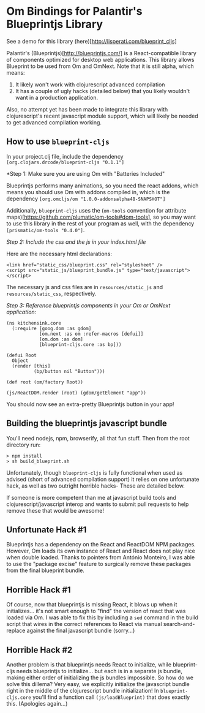 # Om Bindings for Palantir's Blueprintjs Library

See a demo for this library (here)[http://lisperati.com/blueprint_cljs]

Palantir's (Blueprintjs)[http://blueprintjs.com/] is a React-compatible library of components optimized for desktop web applications. This library allows Blueprint to be used from Om and OmNext. Note that it is still alpha, which means:

1. It likely won't work with clojurescript advanced compilation
2. It has a couple of ugly hacks (detailed below) that you likely wouldn't want in a production application.

Also, no attempt yet has been made to integrate this library with clojurescript's recent javascript module support, which will likely be needed to get advanced compilation working.

## How to use `blueprint-cljs`

In your project.clj file, include the dependency `[org.clojars.drcode/blueprint-cljs "0.1.1"]`

*Step 1: Make sure you are using Om with "Batteries Included"

Blueprintjs performs many animations, so you need the react addons, which means you should use Om with addons compiled in, which is the dependency `[org.omcljs/om "1.0.0-addonsalpha48-SNAPSHOT"]`

Additionally, `blueprint-cljs` uses the (`om-tools` convention for attribute maps)[https://github.com/plumatic/om-tools#dom-tools], so you may want to use this library in the rest of your program as well, with the dependency `[prismatic/om-tools "0.4.0"]`.

*Step 2: Include the css and the js in your index.html file*

Here are the necessary html declarations:

```
<link href="static_css/blueprint.css" rel="stylesheet" />
<script src="static_js/blueprint_bundle.js" type="text/javascript"></script>
```

The necessary js and css files are in `resources/static_js` and `resources/static_css`, respectively.

*Step 3: Reference blueprintjs components in your Om or OmNext application:*


```clojurescript
(ns kitchensink.core
  (:require [goog.dom :as gdom]
            [om.next :as om :refer-macros [defui]]
            [om.dom :as dom]
            [blueprint-cljs.core :as bp]))

(defui Root
  Object
  (render [this]
          (bp/button nil "Button")))

(def root (om/factory Root))

(js/ReactDOM.render (root) (gdom/getElement "app"))
```

You should now see an extra-pretty Blueprintjs button in your app!

## Building the blueprintjs javascript bundle

You'll need nodejs, npm, browserify, all that fun stuff. Then from the root directory run:

```
> npm install
> sh build_blueprint.sh 
```

Unfortunately, though `blueprint-cljs` is fully functional when used as advised (short of advanced compilation support) it relies on one unfortunate hack, as well as two outright horrible hacks- These are detailed below.

If someone is more competent than me at javascript build tools and clojurescript/javascript interop and wants to submit pull requests to help remove these that would be awesome!

## Unfortunate Hack #1

Blueprintjs has a dependency on the React and ReactDOM NPM packages. However, Om loads its own instance of React and React does not play nice when double loaded. Thanks to pointers from António Monteiro, I was able to use the "package excise" feature to surgically remove these packages from the final blueprint bundle.

## Horrible Hack #1

Of course, now that blueprintjs is missing React, it blows up when it initializes... it's not smart enough to "find" the version of react that was loaded via Om. I was able to fix this by including a `sed` command in the build script that wires in the correct references to React via manual search-and-replace against the final javascript bundle (sorry...)

## Horrible Hack #2

Another problem is that blueprintjs needs React to initialize, while blueprint-cljs needs blueprintjs to initialize... but each is in a separate js bundle, making either order of initializing the js bundles impossible. So how do we solve this dillema? Very easy, we explicitly initialize the javascript bundle right in the middle of the clojurescript bundle initialization! In `blueprint-cljs.core` you'll find a function call `(js/loadBlueprint)` that does exactly this. (Apologies again...)

